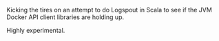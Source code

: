Kicking the tires on an attempt to do Logspout in Scala to see if the JVM Docker API client libraries are holding up.

Highly experimental.
